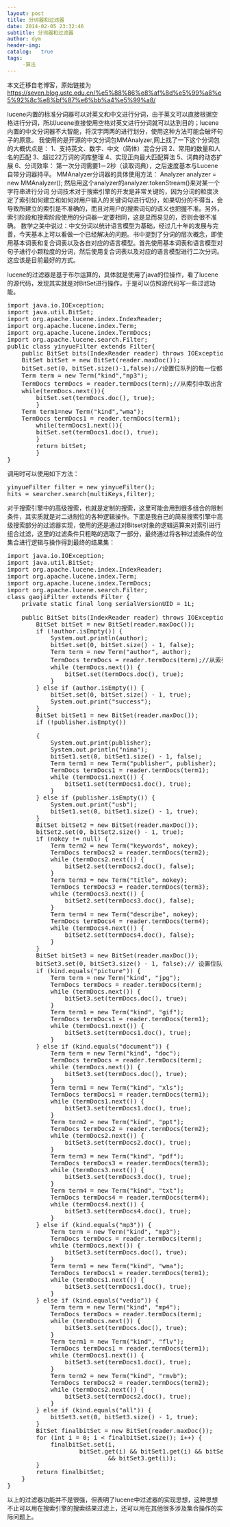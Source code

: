 ```yaml
---
layout: post
title: 分词器和过滤器
date: 2014-02-05 23:32:46
subtitle: 分词器和过滤器
author: dym
header-img:
catalog:   true
tags:
     -算法
---
```


本文迁移自老博客，原始链接为 <https://seven.blog.ustc.edu.cn/%e5%88%86%e8%af%8d%e5%99%a8%e5%92%8c%e8%bf%87%e6%bb%a4%e5%99%a8/>

lucene内置的标准分词器可以对英文和中文进行分词，由于英文可以直接根据空格进行分词，所以lucene直接使用空格对英文进行分词就可以达到目的；lucene内置的中文分词器不大智能，将汉字两两的进行划分，使用这种方法可能会破坏句子的原意。
我使用的是开源的中文分词包MMAnalyzer,网上找了一下这个分词包的大概优点是：
1、支持英文、数字、中文（简体）混合分词
2、常用的数量和人名的匹配
3、超过22万词的词库整理
4、实现正向最大匹配算法
5、词典的动态扩展
6、分词效率： 第一次分词需要1－2秒（读取词典），之后速度基本与Lucene自带分词器持平。
MMAnalyzer分词器的具体使用方法：
Analyzer analyzer = new MMAnalyzer();
然后用这个analyzer的analyzer.tokenStream()来对某一个字符串进行分词
分词技术对于搜索引擎的开发是非常关键的，因为分词的粒度决定了索引如何建立和如何对用户输入的关键词句进行切分，如果切分的不得当，会导致所建立的索引是不准确的，而且对用户的搜索词句的语义也把握不准。另外，索引阶段和搜索阶段使用的分词器一定要相同，这是显而易见的，否则会很不准确。
数学之美中说过：中文分词以统计语言模型为基础，经过几十年的发展与完善，今天基本上可以看做一个已经解决的问题。书中提到了分词的层次概念，即使用基本词表和复合词表以及各自对应的语言模型。首先使用基本词表和语言模型对句子进行小颗粒度的分词，然后使用复合词表以及对应的语言模型进行二次分词。这应该是目前最好的方式。

lucene的过滤器是基于布尔运算的，具体就是使用了java的位操作，看了lucene的源代码，发现其实就是对BitSet进行操作，于是可以仿照源代码写一些过滤功能。
<pre class="brush:[java]">
import java.io.IOException;
import java.util.BitSet;
import org.apache.lucene.index.IndexReader;
import org.apache.lucene.index.Term;
import org.apache.lucene.index.TermDocs;
import org.apache.lucene.search.Filter;
public class yinyueFilter extends Filter{ 
    public BitSet bits(IndexReader reader) throws IOException {  
	BitSet bitSet = new BitSet(reader.maxDoc());
	bitSet.set(0, bitSet.size()-1,false);//设置位队列的每一位都问TRUE
	Term term = new Term("kind","mp3");
	TermDocs termDocs = reader.termDocs(term);//从索引中取出含term的文档
	while(termDocs.next()){
	    bitSet.set(termDocs.doc(), true);
        }	 
	Term term1=new Term("kind","wma");
	TermDocs termDocs1 = reader.termDocs(term1);
        while(termDocs1.next()){
	    bitSet.set(termDocs1.doc(), true);
        }	 
        return bitSet;
        }
}</pre>
调用时可以使用如下方法：
<pre class="brush:[java]">
yinyueFilter filter = new yinyueFilter();
hits = searcher.search(multiKeys,filter);
</pre>
对于搜索引擎中的高级搜索，也就是定制的搜索，这里可能会用到很多组合的限制条件，其实质就是对二进制位的各种逻辑操作。下面是我自己的简易搜索引擎中高级搜索部分的过滤器实现，使用的还是通过对Bitset对象的逻辑运算来对索引进行组合过滤，这里的过滤条件只粗略的选取了一部分，最终通过将各种过滤条件的位集合进行逻辑与操作得到最终的结果集：
<pre class="brush:[java]">
import java.io.IOException;
import java.util.BitSet;
import org.apache.lucene.index.IndexReader;
import org.apache.lucene.index.Term;
import org.apache.lucene.index.TermDocs;
import org.apache.lucene.search.Filter;
class gaojiFilter extends Filter {
	private static final long serialVersionUID = 1L;

	public BitSet bits(IndexReader reader) throws IOException {
		BitSet bitSet = new BitSet(reader.maxDoc());
		if (!author.isEmpty()) {
			System.out.println(author);
			bitSet.set(0, bitSet.size() - 1, false);
			Term term = new Term("author", author);
			TermDocs termDocs = reader.termDocs(term);//从索引中取出含term的文档
			while (termDocs.next()) {
				bitSet.set(termDocs.doc(), true);
			}
		} else if (author.isEmpty()) {
			bitSet.set(0, bitSet.size() - 1, true);
			System.out.print("success");
		}
		BitSet bitSet1 = new BitSet(reader.maxDoc());
		if (!publisher.isEmpty())

		{
			System.out.print(publisher);
			System.out.println("nima");
			bitSet1.set(0, bitSet1.size() - 1, false);
			Term term1 = new Term("publisher", publisher);
			TermDocs termDocs1 = reader.termDocs(term1);
			while (termDocs1.next()) {
				bitSet1.set(termDocs1.doc(), true);
			}
		} else if (publisher.isEmpty()) {
			System.out.print("usb");
			bitSet1.set(0, bitSet1.size() - 1, true);
		}
		BitSet bitSet2 = new BitSet(reader.maxDoc());
		bitSet2.set(0, bitSet2.size() - 1, true);
		if (nokey != null) {
			Term term2 = new Term("keywords", nokey);
			TermDocs termDocs2 = reader.termDocs(term2);
			while (termDocs2.next()) {
				bitSet2.set(termDocs2.doc(), false);
			}
			Term term3 = new Term("title", nokey);
			TermDocs termDocs3 = reader.termDocs(term3);
			while (termDocs3.next()) {
				bitSet2.set(termDocs3.doc(), false);
			}
			Term term4 = new Term("describe", nokey);
			TermDocs termDocs4 = reader.termDocs(term4);
			while (termDocs4.next()) {
				bitSet2.set(termDocs4.doc(), false);
			}
		}
		BitSet bitSet3 = new BitSet(reader.maxDoc());
		bitSet3.set(0, bitSet3.size() - 1, false);// 设置位队列的每一位都问TRUE
		if (kind.equals("picture")) {
			Term term = new Term("kind", "jpg");
			TermDocs termDocs = reader.termDocs(term);
			while (termDocs.next()) {
				bitSet3.set(termDocs.doc(), true);
			}
			Term term1 = new Term("kind", "gif");
			TermDocs termDocs1 = reader.termDocs(term1);
			while (termDocs1.next()) {
				bitSet3.set(termDocs1.doc(), true);
			}
		} else if (kind.equals("document")) {
			Term term = new Term("kind", "doc");
			TermDocs termDocs = reader.termDocs(term);
			while (termDocs.next()) {
				bitSet3.set(termDocs.doc(), true);
			}
			Term term1 = new Term("kind", "xls");
			TermDocs termDocs1 = reader.termDocs(term1);
			while (termDocs1.next()) {
				bitSet3.set(termDocs1.doc(), true);
			}
			Term term2 = new Term("kind", "ppt");
			TermDocs termDocs2 = reader.termDocs(term2);
			while (termDocs2.next()) {
				bitSet3.set(termDocs2.doc(), true);
			}
			Term term3 = new Term("kind", "pdf");
			TermDocs termDocs3 = reader.termDocs(term3);
			while (termDocs3.next()) {
				bitSet3.set(termDocs3.doc(), true);
			}
			Term term4 = new Term("kind", "txt");
			TermDocs termDocs4 = reader.termDocs(term4);
			while (termDocs4.next()) {
				bitSet3.set(termDocs4.doc(), true);
			}
		} else if (kind.equals("mp3")) {
			Term term = new Term("kind", "mp3");
			TermDocs termDocs = reader.termDocs(term);
			while (termDocs.next()) {
				bitSet3.set(termDocs.doc(), true);
			}
			Term term1 = new Term("kind", "wma");
			TermDocs termDocs1 = reader.termDocs(term1);
			while (termDocs1.next()) {
				bitSet3.set(termDocs1.doc(), true);
			}
		} else if (kind.equals("vedio")) {
			Term term = new Term("kind", "mp4");
			TermDocs termDocs = reader.termDocs(term);
			while (termDocs.next()) {
				bitSet3.set(termDocs.doc(), true);
			}
			Term term1 = new Term("kind", "flv");
			TermDocs termDocs1 = reader.termDocs(term1);
			while (termDocs1.next()) {
				bitSet3.set(termDocs1.doc(), true);
			}
			Term term2 = new Term("kind", "rmvb");
			TermDocs termDocs2 = reader.termDocs(term2);
			while (termDocs2.next()) {
				bitSet3.set(termDocs2.doc(), true);
			}
		} else if (kind.equals("all")) {
			bitSet3.set(0, bitSet3.size() - 1, true);
		}
		BitSet finalbitSet = new BitSet(reader.maxDoc());
		for (int i = 0; i < finalbitSet.size(); i++) {
			finalbitSet.set(i,
					bitSet.get(i) && bitSet1.get(i) && bitSet2.get(i)
							&& bitSet3.get(i));
		}
		return finalbitSet;
	}
}
</pre>
以上的过滤器功能并不是很强，但表明了lucene中过滤器的实现思想，这种思想不止可以用在搜索引擎的搜索结果过滤上，还可以用在其他很多涉及集合操作的实际问题上。
